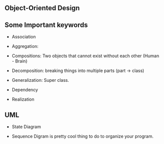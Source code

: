 ## Object-Oriented Design



## Some Important keywords

- Association

- Aggregation:

- Compositions: Two objects that cannot exist without each other (Human - Brain)

- Decomposition: breaking things into multiple parts (part -> class)

- Generalization: Super class.

- Dependency

- Realization



## UML

- State Diagram

- Sequence Digram is pretty cool thing to do to organize your program. 
